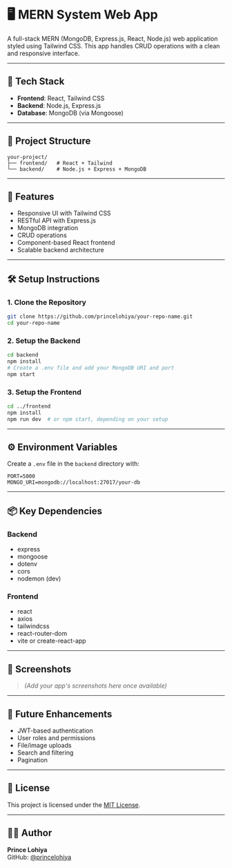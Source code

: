 # 🖥️ MERN System Web App

A full-stack MERN (MongoDB, Express.js, React, Node.js) web application styled using Tailwind CSS. This app handles CRUD operations with a clean and responsive interface.

---

## 🚀 Tech Stack

- **Frontend**: React, Tailwind CSS
- **Backend**: Node.js, Express.js
- **Database**: MongoDB (via Mongoose)

---

## 📁 Project Structure

```
your-project/
├── frontend/   # React + Tailwind
└── backend/    # Node.js + Express + MongoDB
```

---

## 🔧 Features

- Responsive UI with Tailwind CSS
- RESTful API with Express.js
- MongoDB integration
- CRUD operations
- Component-based React frontend
- Scalable backend architecture

---

## 🛠️ Setup Instructions

### 1. Clone the Repository

```bash
git clone https://github.com/princelohiya/your-repo-name.git
cd your-repo-name
```

### 2. Setup the Backend

```bash
cd backend
npm install
# Create a .env file and add your MongoDB URI and port
npm start
```

### 3. Setup the Frontend

```bash
cd ../frontend
npm install
npm run dev  # or npm start, depending on your setup
```

---

## ⚙️ Environment Variables

Create a `.env` file in the `backend` directory with:

```env
PORT=5000
MONGO_URI=mongodb://localhost:27017/your-db
```

---

## 📦 Key Dependencies

### Backend

- express
- mongoose
- dotenv
- cors
- nodemon (dev)

### Frontend

- react
- axios
- tailwindcss
- react-router-dom
- vite or create-react-app

---

## 📸 Screenshots

> *(Add your app's screenshots here once available)*

---

## 🔮 Future Enhancements

- JWT-based authentication
- User roles and permissions
- File/image uploads
- Search and filtering
- Pagination

---

## 📄 License

This project is licensed under the [MIT License](LICENSE).

---

## 🙋‍♂️ Author

**Prince Lohiya**  
GitHub: [@princelohiya](https://github.com/princelohiya)
